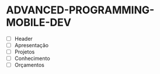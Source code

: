 # ADVANCED-PROGRAMMING-MOBILE-DEV

- [ ] Header
- [ ] Apresentação
- [ ] Projetos
- [ ] Conhecimento
- [ ] Orçamentos

